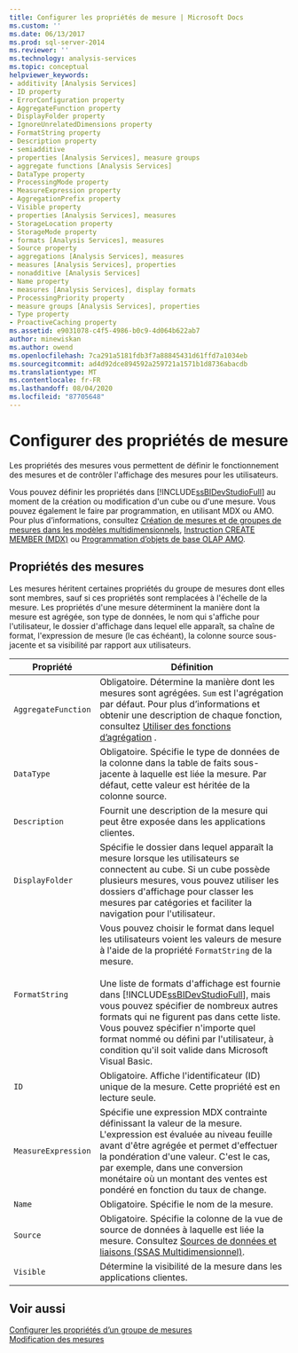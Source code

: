 ```yaml
---
title: Configurer les propriétés de mesure | Microsoft Docs
ms.custom: ''
ms.date: 06/13/2017
ms.prod: sql-server-2014
ms.reviewer: ''
ms.technology: analysis-services
ms.topic: conceptual
helpviewer_keywords:
- additivity [Analysis Services]
- ID property
- ErrorConfiguration property
- AggregateFunction property
- DisplayFolder property
- IgnoreUnrelatedDimensions property
- FormatString property
- Description property
- semiadditive
- properties [Analysis Services], measure groups
- aggregate functions [Analysis Services]
- DataType property
- ProcessingMode property
- MeasureExpression property
- AggregationPrefix property
- Visible property
- properties [Analysis Services], measures
- StorageLocation property
- StorageMode property
- formats [Analysis Services], measures
- Source property
- aggregations [Analysis Services], measures
- measures [Analysis Services], properties
- nonadditive [Analysis Services]
- Name property
- measures [Analysis Services], display formats
- ProcessingPriority property
- measure groups [Analysis Services], properties
- Type property
- ProactiveCaching property
ms.assetid: e9031078-c4f5-4986-b0c9-4d064b622ab7
author: minewiskan
ms.author: owend
ms.openlocfilehash: 7ca291a5181fdb3f7a88845431d61ffd7a1034eb
ms.sourcegitcommit: ad4d92dce894592a259721a1571b1d8736abacdb
ms.translationtype: MT
ms.contentlocale: fr-FR
ms.lasthandoff: 08/04/2020
ms.locfileid: "87705648"
---
```

# <a name="configure-measure-properties"></a>Configurer des propriétés de mesure
  Les propriétés des mesures vous permettent de définir le fonctionnement des mesures et de contrôler l'affichage des mesures pour les utilisateurs.  
  
 Vous pouvez définir les propriétés dans [!INCLUDE[ssBIDevStudioFull](../../includes/ssbidevstudiofull-md.md)] au moment de la création ou modification d'un cube ou d'une mesure. Vous pouvez également le faire par programmation, en utilisant MDX ou AMO. Pour plus d’informations, consultez [Création de mesures et de groupes de mesures dans les modèles multidimensionnels](create-measures-and-measure-groups-in-multidimensional-models.md), [Instruction CREATE MEMBER &#40;MDX&#41;](/sql/mdx/mdx-data-definition-create-member) ou [Programmation d’objets de base OLAP AMO](https://docs.microsoft.com/bi-reference/amo/programming-amo-olap-basic-objects).  
  
## <a name="measure-properties"></a>Propriétés des mesures  
 Les mesures héritent certaines propriétés du groupe de mesures dont elles sont membres, sauf si ces propriétés sont remplacées à l'échelle de la mesure. Les propriétés d'une mesure déterminent la manière dont la mesure est agrégée, son type de données, le nom qui s'affiche pour l'utilisateur, le dossier d'affichage dans lequel elle apparaît, sa chaîne de format, l'expression de mesure (le cas échéant), la colonne source sous-jacente et sa visibilité par rapport aux utilisateurs.  
  
|Propriété|Définition|  
|--------------|----------------|  
|`AggregateFunction`|Obligatoire. Détermine la manière dont les mesures sont agrégées. `Sum` est l'agrégation par défaut. Pour plus d’informations et obtenir une description de chaque fonction, consultez [Utiliser des fonctions d’agrégation](use-aggregate-functions.md) .|  
|`DataType`|Obligatoire. Spécifie le type de données de la colonne dans la table de faits sous-jacente à laquelle est liée la mesure. Par défaut, cette valeur est héritée de la colonne source.|  
|`Description`|Fournit une description de la mesure qui peut être exposée dans les applications clientes.|  
|`DisplayFolder`|Spécifie le dossier dans lequel apparaît la mesure lorsque les utilisateurs se connectent au cube. Si un cube possède plusieurs mesures, vous pouvez utiliser les dossiers d'affichage pour classer les mesures par catégories et faciliter la navigation pour l'utilisateur.|  
|`FormatString`|Vous pouvez choisir le format dans lequel les utilisateurs voient les valeurs de mesure à l'aide de la propriété `FormatString` de la mesure.<br /><br /> Une liste de formats d'affichage est fournie dans [!INCLUDE[ssBIDevStudioFull](../../includes/ssbidevstudiofull-md.md)], mais vous pouvez spécifier de nombreux autres formats qui ne figurent pas dans cette liste. Vous pouvez spécifier n'importe quel format nommé ou défini par l'utilisateur, à condition qu'il soit valide dans Microsoft Visual Basic.|  
|`ID`|Obligatoire. Affiche l'identificateur (ID) unique de la mesure. Cette propriété est en lecture seule.|  
|`MeasureExpression`|Spécifie une expression MDX contrainte définissant la valeur de la mesure. L'expression est évaluée au niveau feuille avant d'être agrégée et permet d'effectuer la pondération d'une valeur. C'est le cas, par exemple, dans une conversion monétaire où un montant des ventes est pondéré en fonction du taux de change.|  
|`Name`|Obligatoire. Spécifie le nom de la mesure.|  
|`Source`|Obligatoire. Spécifie la colonne de la vue de source de données à laquelle est liée la mesure. Consultez [Sources de données et liaisons &#40;SSAS Multidimensionnel&#41;](data-sources-and-bindings-ssas-multidimensional.md).|  
|`Visible`|Détermine la visibilité de la mesure dans les applications clientes.|  
  
## <a name="see-also"></a>Voir aussi  
 [Configurer les propriétés d’un groupe de mesures](configure-measure-group-properties.md)   
 [Modification des mesures](../lesson-3-1-modifying-measures.md)  
  
  
